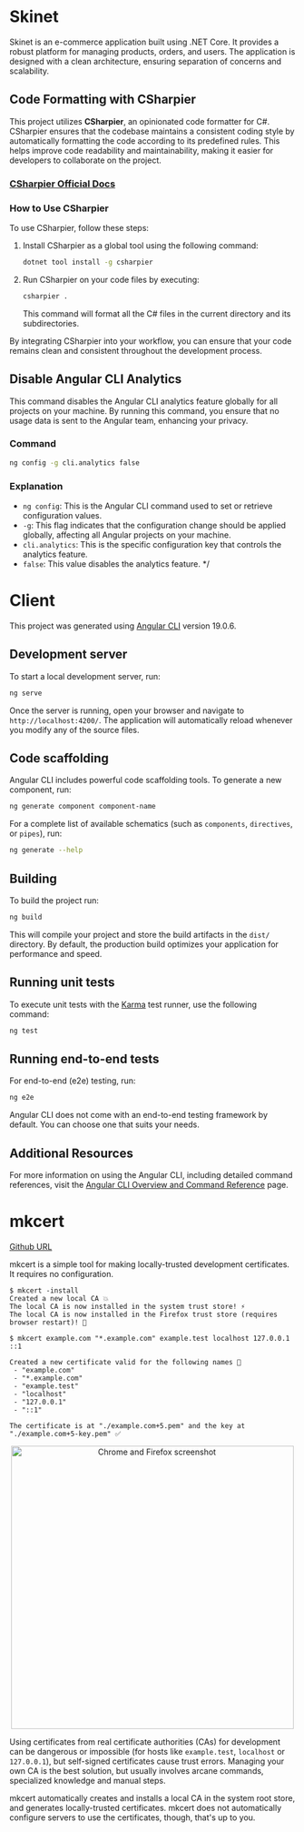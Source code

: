 # Skinet

Skinet is an e-commerce application built using .NET Core. It provides a robust platform for managing products, orders, and users. The application is designed with a clean architecture, ensuring separation of concerns and scalability.

## Code Formatting with CSharpier

This project utilizes **CSharpier**, an opinionated code formatter for C#. CSharpier ensures that the codebase maintains a consistent coding style by automatically formatting the code according to its predefined rules. This helps improve code readability and maintainability, making it easier for developers to collaborate on the project.

### [CSharpier Official Docs](https://csharpier.com/docs/About)

### How to Use CSharpier

To use CSharpier, follow these steps:

1. Install CSharpier as a global tool using the following command:
   ```sh
   dotnet tool install -g csharpier
   ```
2. Run CSharpier on your code files by executing:
   ```sh
   csharpier .
   ```
   This command will format all the C# files in the current directory and its subdirectories.

By integrating CSharpier into your workflow, you can ensure that your code remains clean and consistent throughout the development process.

## Disable Angular CLI Analytics

This command disables the Angular CLI analytics feature globally for all projects on your machine.
By running this command, you ensure that no usage data is sent to the Angular team, enhancing your privacy.

### Command

```sh
ng config -g cli.analytics false
```

### Explanation

- `ng config`: This is the Angular CLI command used to set or retrieve configuration values.
- `-g`: This flag indicates that the configuration change should be applied globally, affecting all Angular projects on your machine.
- `cli.analytics`: This is the specific configuration key that controls the analytics feature.
- `false`: This value disables the analytics feature.
  \*/

# Client

This project was generated using [Angular CLI](https://github.com/angular/angular-cli) version 19.0.6.

## Development server

To start a local development server, run:

```bash
ng serve
```

Once the server is running, open your browser and navigate to `http://localhost:4200/`. The application will automatically reload whenever you modify any of the source files.

## Code scaffolding

Angular CLI includes powerful code scaffolding tools. To generate a new component, run:

```bash
ng generate component component-name
```

For a complete list of available schematics (such as `components`, `directives`, or `pipes`), run:

```bash
ng generate --help
```

## Building

To build the project run:

```bash
ng build
```

This will compile your project and store the build artifacts in the `dist/` directory. By default, the production build optimizes your application for performance and speed.

## Running unit tests

To execute unit tests with the [Karma](https://karma-runner.github.io) test runner, use the following command:

```bash
ng test
```

## Running end-to-end tests

For end-to-end (e2e) testing, run:

```bash
ng e2e
```

Angular CLI does not come with an end-to-end testing framework by default. You can choose one that suits your needs.

## Additional Resources

For more information on using the Angular CLI, including detailed command references, visit the [Angular CLI Overview and Command Reference](https://angular.dev/tools/cli) page.

# mkcert 

[Github URL](https://github.com/FiloSottile/mkcert)

mkcert is a simple tool for making locally-trusted development certificates. It requires no configuration.

```
$ mkcert -install
Created a new local CA 💥
The local CA is now installed in the system trust store! ⚡️
The local CA is now installed in the Firefox trust store (requires browser restart)! 🦊

$ mkcert example.com "*.example.com" example.test localhost 127.0.0.1 ::1

Created a new certificate valid for the following names 📜
 - "example.com"
 - "*.example.com"
 - "example.test"
 - "localhost"
 - "127.0.0.1"
 - "::1"

The certificate is at "./example.com+5.pem" and the key at "./example.com+5-key.pem" ✅
```

<p align="center"><img width="498" alt="Chrome and Firefox screenshot" src="https://user-images.githubusercontent.com/1225294/51066373-96d4aa80-15be-11e9-91e2-f4e44a3a4458.png"></p>

Using certificates from real certificate authorities (CAs) for development can be dangerous or impossible (for hosts like `example.test`, `localhost` or `127.0.0.1`), but self-signed certificates cause trust errors. Managing your own CA is the best solution, but usually involves arcane commands, specialized knowledge and manual steps.

mkcert automatically creates and installs a local CA in the system root store, and generates locally-trusted certificates. mkcert does not automatically configure servers to use the certificates, though, that's up to you.
